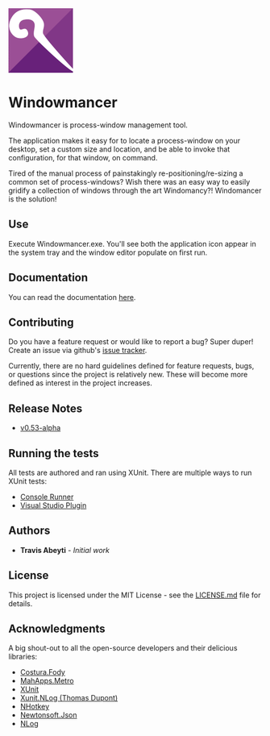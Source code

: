 <img src="icons/AppLogo.png" height="128" width="128"/>

# Windowmancer

Windowmancer is process-window management tool.

The application makes it easy for to locate a process-window on your desktop, set a custom size and location, and be able to invoke that configuration, for that window, on command.

Tired of the manual process of painstakingly re-positioning/re-sizing a common set of process-windows? Wish there was an easy way to easily gridify a collection of windows through the art Windomancy?! Windomancer is the solution!

## Use

Execute Windowmancer.exe. You'll see both the application icon appear in the system tray and the window editor populate on first run.

## Documentation

You can read the documentation [here](docs/DOCUMENTATION.md).

## Contributing
Do you have a feature request or would like to report a bug? Super duper! Create an issue via github's [issue tracker](https://github.com/tabeyti/windowmancer/issues).

Currently, there are no hard guidelines defined for feature requests, bugs, or questions since the project is relatively new. These will become more defined as interest in the project increases.

## Release Notes
* [v0.53-alpha](https://github.com/tabeyti/windowmancer/releases)

## Running the tests

All tests are authored and ran using XUnit. There are multiple ways to run XUnit tests:
* [Console Runner](https://xunit.github.io/docs/running-tests-in-msbuild.html)
* [Visual Studio Plugin](https://xunit.github.io/docs/getting-started-desktop.html#run-tests-visualstudio)

## Authors

* **Travis Abeyti** - *Initial work*

## License

This project is licensed under the MIT License - see the [LICENSE.md](LICENSE.md) file for details.

## Acknowledgments

A big shout-out to all the open-source developers and their delicious libraries:
- [Costura.Fody](https://github.com/Fody/Costura)
- [MahApps.Metro](https://github.com/MahApps/MahApps.Metro)
- [XUnit](https://github.com/xunit/xunit)
- [Xunit.NLog (Thomas Dupont)](https://github.com/tdupont750/xunit.NLog)
- [NHotkey](https://github.com/thomaslevesque/NHotkey)
- [Newtonsoft.Json](http://www.newtonsoft.com/json)
- [NLog](http://nlog-project.org/)

